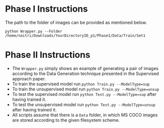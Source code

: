 # Phase I Instructions
The path to the folder of images can be provided as mentioned below.

``python Wrapper.py --Folder /home/naitri/Downloads/YourDirectoryID_p1/Phase1/Data/Train/Set1
``

# Phase II Instructions

- The ```Wrapper.py``` simply shows an example of generating a pair of images according to the Data Generation technique presented in the Supervised approach paper.
- To train the supervised model run ```python Train.py --ModelType=sup```
- To train the unsupervised model run ```python Train.py --ModelType=unsup```
- To test the supervised model run ```python Test.py --ModelType=sup``` after having trained it.
- To test the unsupervised model run ```python Test.py --ModelType=unsup``` after having trained it.
- All scripts assume that there is a ```Data``` folder, in which MS COCO images are stored according to the given filesystem scheme.
